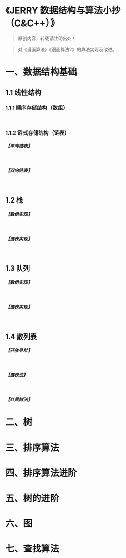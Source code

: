 # 《JERRY 数据结构与算法小抄（C&C++）》

> 原创内容，转载请注明出处！

> 对《漫画算法》《漫画算法2》的算法实现及改进。

# 一、数据结构基础

## 1.1 线性结构

### 1.1.1 顺序存储结构（数组）

```java

```

```java

```

### 1.1.2 链式存储结构（链表）

##### 【单向链表】

```java

```

```java

```

##### 【双向链表】

```java

```

```java

```

## 1.2 栈

##### 【数组实现】

```java

```

```java

```

##### 【链表实现】

```java

```

```java

```

## 1.3 队列

##### 【数组实现】

```java

```

```java

```

##### 【链表实现】

```java

```

```java

```

## 1.4 散列表

##### 【开放寻址】

```java

```

```java

```

##### 【链表法】

```java

```

```java

```

##### 【红黑树法】

# 二、树

# 三、排序算法

# 四、排序算法进阶

# 五、树的进阶

# 六、图

# 七、查找算法
